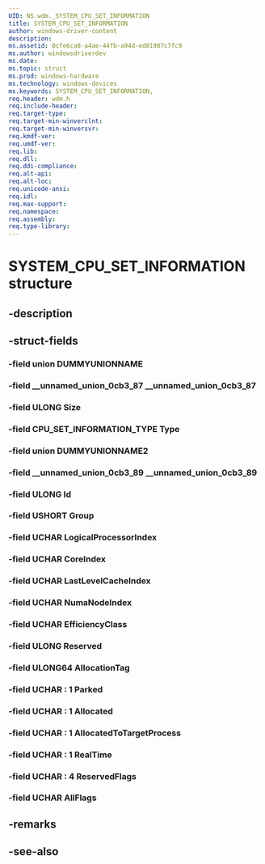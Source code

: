```yaml
---
UID: NS.wdm._SYSTEM_CPU_SET_INFORMATION
title: SYSTEM_CPU_SET_INFORMATION
author: windows-driver-content
description: 
ms.assetid: 0cfe6ca8-a4ae-44fb-a94d-ed81907c7fc9
ms.author: windowsdriverdev
ms.date: 
ms.topic: struct
ms.prod: windows-hardware
ms.technology: windows-devices
ms.keywords: SYSTEM_CPU_SET_INFORMATION, 
req.header: wdm.h
req.include-header:
req.target-type:
req.target-min-winverclnt:
req.target-min-winversvr:
req.kmdf-ver:
req.umdf-ver:
req.lib:
req.dll:
req.ddi-compliance:
req.alt-api:
req.alt-loc:
req.unicode-ansi:
req.idl:
req.max-support:
req.namespace:
req.assembly:
req.type-library:
---
```


# SYSTEM_CPU_SET_INFORMATION structure

## -description



## -struct-fields

### -field union DUMMYUNIONNAME			
 	
### -field __unnamed_union_0cb3_87 __unnamed_union_0cb3_87			
 	
### -field ULONG Size			
 	
### -field CPU_SET_INFORMATION_TYPE Type			
 	
### -field union DUMMYUNIONNAME2			
 	
### -field __unnamed_union_0cb3_89 __unnamed_union_0cb3_89			
 	
### -field ULONG Id			
 	
### -field USHORT Group			
 	
### -field UCHAR LogicalProcessorIndex			
 	
### -field UCHAR CoreIndex			
 	
### -field UCHAR LastLevelCacheIndex			
 	
### -field UCHAR NumaNodeIndex			
 	
### -field UCHAR EfficiencyClass			
 	
### -field ULONG Reserved			
 	
### -field ULONG64 AllocationTag			
 	
### -field UCHAR  : 1 Parked			
 	
### -field UCHAR  : 1 Allocated			
 	
### -field UCHAR  : 1 AllocatedToTargetProcess			
 	
### -field UCHAR  : 1 RealTime			
 	
### -field UCHAR  : 4 ReservedFlags			
 	
### -field UCHAR AllFlags			
 	
## -remarks

## -see-also